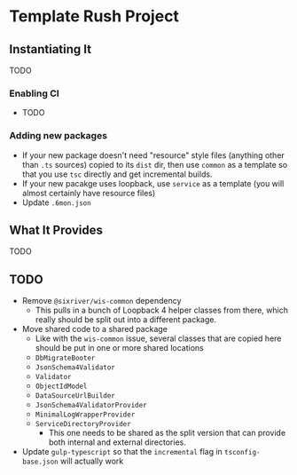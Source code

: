 # Template Rush Project

## Instantiating It

TODO

### Enabling CI

* TODO

### Adding new packages

* If your new package doesn't need "resource" style files (anything other
  than `.ts` sources) copied to its `dist` dir, then use `common` as a
  template so that you use `tsc` directly and get incremental builds.
* If your new pacakge uses loopback, use `service` as a template (you will
  almost certainly have resource files)
* Update `.6mon.json`

## What It Provides

TODO

## TODO

* Remove `@sixriver/wis-common` dependency
  * This pulls in a bunch of Loopback 4 helper classes from there,
      which really should be split out into a different package.
* Move shared code to a shared package
  * Like with the `wis-common` issue, several classes that are copied here should be put in one or more shared locations
  * `DbMigrateBooter`
  * `JsonSchema4Validator`
  * `Validator`
  * `ObjectIdModel`
  * `DataSourceUrlBuilder`
  * `JsonSchema4ValidatorProvider`
  * `MinimalLogWrapperProvider`
  * `ServiceDirectoryProvider`
    * This one needs to be shared as the split version that can provide both
      internal and external directories.
* Update `gulp-typescript` so that the `incremental` flag in `tsconfig-base.json`
  will actually work
